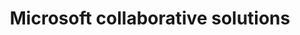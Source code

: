 ---
title: Microsoft collaborative solutions
slug: microsoft-collaborative-solutions
excertp: All you need to know about Microsoft collaborative solutions
order: 07
---